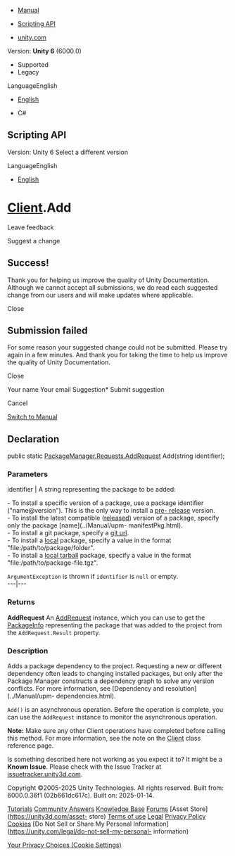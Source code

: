 [ ]()

  * [Manual](../Manual/index.html)
  * [Scripting API](../ScriptReference/index.html)

  * [unity.com](https://unity.com/)

Version: **Unity 6** (6000.0)

  * Supported
  * Legacy

LanguageEnglish

  * [English]()

  * C#

[ ](https://docs.unity3d.com)

## Scripting API

Version: Unity 6 Select a different version

LanguageEnglish

  * [English]()

#  [Client](PackageManager.Client.html).Add

Leave feedback

Suggest a change

## Success!

Thank you for helping us improve the quality of Unity Documentation. Although
we cannot accept all submissions, we do read each suggested change from our
users and will make updates where applicable.

Close

## Submission failed

For some reason your suggested change could not be submitted. Please <a>try
again</a> in a few minutes. And thank you for taking the time to help us
improve the quality of Unity Documentation.

Close

Your name Your email Suggestion* Submit suggestion

Cancel

[Switch to Manual](../Manual/class-PackageManager.html "Go to PackageManager
Component in the Manual")

## Declaration

public static
[PackageManager.Requests.AddRequest](PackageManager.Requests.AddRequest.html)
Add(string identifier);

### Parameters

identifier | A string representing the package to be added:   
  
\- To install a specific version of a package, use a package identifier
("name@version"). This is the only way to install a [pre-
release](../Manual/pack-preview.html) version.  
\- To install the latest compatible ([released](../Manual/pack-safe.html))
version of a package, specify only the package [name](../Manual/upm-
manifestPkg.html).  
\- To install a git package, specify a [git url](../Manual/upm-git.html).  
\- To install a [local](../Manual/upm-localpath.html) package, specify a value
in the format "file:/path/to/package/folder".  
\- To install a [local tarball](../Manual/upm-localpath.html) package, specify
a value in the format "file:/path/to/package-file.tgz".  
  
`ArgumentException` is thrown if `identifier` is `null` or empty.  
---|---  
  
### Returns

**AddRequest** An [AddRequest](PackageManager.Requests.AddRequest.html)
instance, which you can use to get the
[PackageInfo](PackageManager.PackageInfo.html) representing the package that
was added to the project from the `AddRequest.Result` property.

### Description

Adds a package dependency to the project. Requesting a new or different
dependency often leads to changing installed packages, but only after the
Package Manager constructs a dependency graph to solve any version conflicts.
For more information, see [Dependency and resolution](../Manual/upm-
dependencies.html).

`Add()` is an asynchronous operation. Before the operation is complete, you
can use the `AddRequest` instance to monitor the asynchronous operation.  
  
**Note:** Make sure any other Client operations have completed before calling
this method. For more information, see the note on the
[Client](PackageManager.Client.html) class reference page.

Is something described here not working as you expect it to? It might be a
**Known Issue**. Please check with the Issue Tracker at
[issuetracker.unity3d.com](https://issuetracker.unity3d.com).

Copyright ©2005-2025 Unity Technologies. All rights reserved. Built from:
6000.0.36f1 (02b661dc617c). Built on: 2025-01-14.

[Tutorials](https://unity3d.com/learn) [Community
Answers](https://answers.unity3d.com) [Knowledge
Base](https://support.unity3d.com/hc/en-us)
[Forums](https://forum.unity3d.com) [Asset Store](https://unity3d.com/asset-
store) [Terms of use](https://docs.unity3d.com/Manual/TermsOfUse.html)
[Legal](https://unity.com/legal) [Privacy
Policy](https://unity.com/legal/privacy-policy)
[Cookies](https://unity.com/legal/cookie-policy) [Do Not Sell or Share My
Personal Information](https://unity.com/legal/do-not-sell-my-personal-
information)

[Your Privacy Choices (Cookie Settings)](javascript:void\(0\);)

